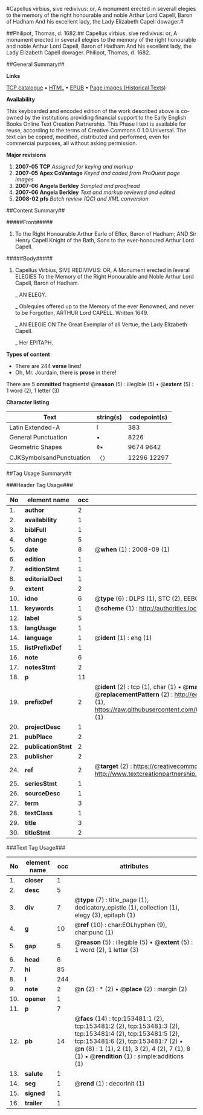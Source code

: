 #Capellus virbius, sive redivivus: or, A monument erected in severall elegies to the memory of the right honourable and noble Arthur Lord Capell, Baron of Hadham And his excellent lady, the Lady Elizabeth Capell dowager.#

##Philipot, Thomas, d. 1682.##
Capellus virbius, sive redivivus: or, A monument erected in severall elegies to the memory of the right honourable and noble Arthur Lord Capell, Baron of Hadham And his excellent lady, the Lady Elizabeth Capell dowager.
Philipot, Thomas, d. 1682.

##General Summary##

**Links**

[TCP catalogue](http://www.ota.ox.ac.uk/tcp/)  • 
[HTML](http://tei.it.ox.ac.uk/tcp/Texts-HTML/free/A90/A90649.html)  • 
[EPUB](http://tei.it.ox.ac.uk/tcp/Texts-EPUB/free/A90/A90649.epub) • 
[Page images (Historical Texts)](https://data.historicaltexts.jisc.ac.uk/view?pubId=eebo-99899442e&pageId=eebo-99899442e-153481-1)

**Availability**

This keyboarded and encoded edition of the
	       work described above is co-owned by the institutions
	       providing financial support to the Early English Books
	       Online Text Creation Partnership. This Phase I text is
	       available for reuse, according to the terms of Creative
	       Commons 0 1.0 Universal. The text can be copied,
	       modified, distributed and performed, even for
	       commercial purposes, all without asking permission.

**Major revisions**

1. __2007-05__ __TCP__ *Assigned for keying and markup*
1. __2007-05__ __Apex CoVantage__ *Keyed and coded from ProQuest page images*
1. __2007-06__ __Angela Berkley__ *Sampled and proofread*
1. __2007-06__ __Angela Berkley__ *Text and markup reviewed and edited*
1. __2008-02__ __pfs__ *Batch review (QC) and XML conversion*

##Content Summary##

#####Front#####

1. To the Right Honourable Arthur Earle of Eſſex, Baron of Hadham; AND Sir Henry Capell Knight of the Bath, Sons to the ever-honoured Arthur Lord Capell.

#####Body#####

1. Capellus Virbius, SIVE REDIVIVUS: OR, A Monument erected in ſeveral ELEGIES To the Memory of the Right Honourable and Noble Arthur Lord Capell, Baron of Hadham.

    _ AN ELEGY.

    _ Obſequies offered up to the Memory of the ever Renowned, and never to be Forgotten, ARTHUR Lord CAPELL. Written 1649.

    _ AN ELEGIE ON The Great Exemplar of all Vertue, the Lady Elizabeth Capell.

    _ Her EPITAPH.

**Types of content**

  * There are 244 **verse** lines!
  * Oh, Mr. Jourdain, there is **prose** in there!

There are 5 **ommitted** fragments! 
 @__reason__ (5) : illegible (5)  •  @__extent__ (5) : 1 word (2), 1 letter (3)

**Character listing**


|Text|string(s)|codepoint(s)|
|---|---|---|
|Latin Extended-A|ſ|383|
|General Punctuation|•|8226|
|Geometric Shapes|◊▪|9674 9642|
|CJKSymbolsandPunctuation|〈〉|12296 12297|

##Tag Usage Summary##

###Header Tag Usage###

|No|element name|occ|attributes|
|---|---|---|---|
|1.|__author__|2||
|2.|__availability__|1||
|3.|__biblFull__|1||
|4.|__change__|5||
|5.|__date__|8| @__when__ (1) : 2008-09 (1)|
|6.|__edition__|1||
|7.|__editionStmt__|1||
|8.|__editorialDecl__|1||
|9.|__extent__|2||
|10.|__idno__|6| @__type__ (6) : DLPS (1), STC (2), EEBO-CITATION (1), PROQUEST (1), VID (1)|
|11.|__keywords__|1| @__scheme__ (1) : http://authorities.loc.gov/ (1)|
|12.|__label__|5||
|13.|__langUsage__|1||
|14.|__language__|1| @__ident__ (1) : eng (1)|
|15.|__listPrefixDef__|1||
|16.|__note__|6||
|17.|__notesStmt__|2||
|18.|__p__|11||
|19.|__prefixDef__|2| @__ident__ (2) : tcp (1), char (1)  •  @__matchPattern__ (2) : ([0-9\-]+):([0-9IVX]+) (1), (.+) (1)  •  @__replacementPattern__ (2) : http://eebo.chadwyck.com/downloadtiff?vid=$1&page=$2 (1), https://raw.githubusercontent.com/textcreationpartnership/Texts/master/tcpchars.xml#$1 (1)|
|20.|__projectDesc__|1||
|21.|__pubPlace__|2||
|22.|__publicationStmt__|2||
|23.|__publisher__|2||
|24.|__ref__|2| @__target__ (2) : https://creativecommons.org/publicdomain/zero/1.0/ (1), http://www.textcreationpartnership.org/docs/. (1)|
|25.|__seriesStmt__|1||
|26.|__sourceDesc__|1||
|27.|__term__|3||
|28.|__textClass__|1||
|29.|__title__|3||
|30.|__titleStmt__|2||


###Text Tag Usage###

|No|element name|occ|attributes|
|---|---|---|---|
|1.|__closer__|1||
|2.|__desc__|5||
|3.|__div__|7| @__type__ (7) : title_page (1), dedicatory_epistle (1), collection (1), elegy (3), epitaph (1)|
|4.|__g__|10| @__ref__ (10) : char:EOLhyphen (9), char:punc (1)|
|5.|__gap__|5| @__reason__ (5) : illegible (5)  •  @__extent__ (5) : 1 word (2), 1 letter (3)|
|6.|__head__|6||
|7.|__hi__|85||
|8.|__l__|244||
|9.|__note__|2| @__n__ (2) : * (2)  •  @__place__ (2) : margin (2)|
|10.|__opener__|1||
|11.|__p__|7||
|12.|__pb__|14| @__facs__ (14) : tcp:153481:1 (2), tcp:153481:2 (2), tcp:153481:3 (2), tcp:153481:4 (2), tcp:153481:5 (2), tcp:153481:6 (2), tcp:153481:7 (2)  •  @__n__ (8) : 1 (1), 2 (1), 3 (2), 4 (2), 7 (1), 8 (1)  •  @__rendition__ (1) : simple:additions (1)|
|13.|__salute__|1||
|14.|__seg__|1| @__rend__ (1) : decorInit (1)|
|15.|__signed__|1||
|16.|__trailer__|1||

